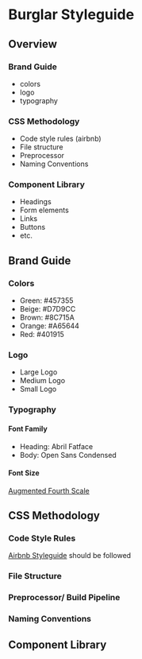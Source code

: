 # Burglar Styleguide

## Overview
### Brand Guide
- colors
- logo
- typography

### CSS Methodology
- Code style rules (airbnb)
- File structure
- Preprocessor
- Naming Conventions

### Component Library
- Headings
- Form elements
- Links
- Buttons
- etc.

## Brand Guide
### Colors
- Green: #457355
- Beige: #D7D9CC
- Brown: #8C715A
- Orange: #A65644
- Red: #401915

### Logo
- Large Logo
- Medium Logo
- Small Logo

### Typography
#### Font Family
- Heading: Abril Fatface
- Body: Open Sans Condensed

#### Font Size
[Augmented Fourth Scale](http://type-scale.com/) 

## CSS Methodology
### Code Style Rules
[Airbnb Styleguide](https://github.com/airbnb/css) should be followed

### File Structure

### Preprocessor/ Build Pipeline

### Naming Conventions



## Component Library

